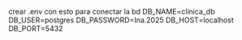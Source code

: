 crear .env con esto para conectar la bd
DB_NAME=clinica_db
DB_USER=postgres
DB_PASSWORD=Ina.2025
DB_HOST=localhost
DB_PORT=5432
